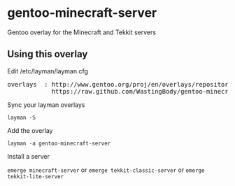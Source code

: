 gentoo-minecraft-server
=======================

Gentoo overlay for the Minecraft and Tekkit servers

Using this overlay
------------------
Edit /etc/layman/layman.cfg

<pre>overlays  : http://www.gentoo.org/proj/en/overlays/repositories.xml
            https://raw.github.com/WastingBody/gentoo-minecraft-server/master/gentoo-minecraft-server.xml</pre>

Sync your layman overlays

`layman -S`

Add the overlay

`layman -a gentoo-minecraft-server`

Install a server

`emerge minecraft-server` or `emerge tekkit-classic-server` or `emerge tekkit-lite-server`
